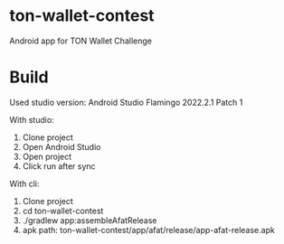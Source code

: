 # ton-wallet-contest
Android app for TON Wallet Challenge

# Build

Used studio version:
Android Studio Flamingo 2022.2.1 Patch 1

With studio:
1. Clone project
2. Open Android Studio
3. Open project
4. Click run after sync

With cli:
1. Clone project
2. cd ton-wallet-contest
3. ./gradlew app:assembleAfatRelease
4. apk path: ton-wallet-contest/app/afat/release/app-afat-release.apk
